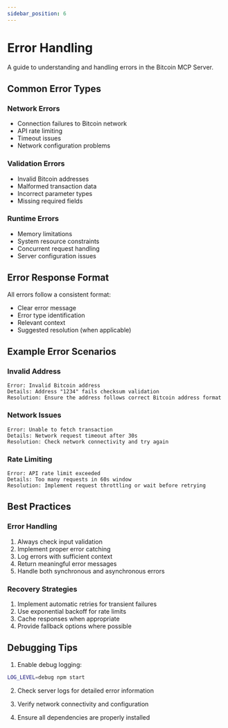 ```yaml
---
sidebar_position: 6
---
```


# Error Handling

A guide to understanding and handling errors in the Bitcoin MCP Server.

## Common Error Types

### Network Errors

- Connection failures to Bitcoin network
- API rate limiting
- Timeout issues
- Network configuration problems

### Validation Errors

- Invalid Bitcoin addresses
- Malformed transaction data
- Incorrect parameter types
- Missing required fields

### Runtime Errors

- Memory limitations
- System resource constraints
- Concurrent request handling
- Server configuration issues

## Error Response Format

All errors follow a consistent format:

- Clear error message
- Error type identification
- Relevant context
- Suggested resolution (when applicable)

## Example Error Scenarios

### Invalid Address

```
Error: Invalid Bitcoin address
Details: Address "1234" fails checksum validation
Resolution: Ensure the address follows correct Bitcoin address format
```

### Network Issues

```
Error: Unable to fetch transaction
Details: Network request timeout after 30s
Resolution: Check network connectivity and try again
```

### Rate Limiting

```
Error: API rate limit exceeded
Details: Too many requests in 60s window
Resolution: Implement request throttling or wait before retrying
```

## Best Practices

### Error Handling

1. Always check input validation
2. Implement proper error catching
3. Log errors with sufficient context
4. Return meaningful error messages
5. Handle both synchronous and asynchronous errors

### Recovery Strategies

1. Implement automatic retries for transient failures
2. Use exponential backoff for rate limits
3. Cache responses when appropriate
4. Provide fallback options where possible

## Debugging Tips

1. Enable debug logging:

```bash
LOG_LEVEL=debug npm start
```

2. Check server logs for detailed error information

3. Verify network connectivity and configuration

4. Ensure all dependencies are properly installed
